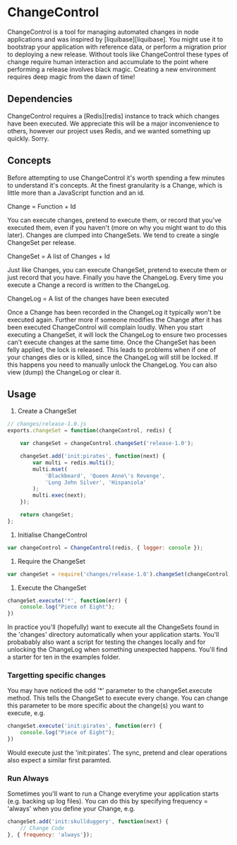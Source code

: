 # ChangeControl
ChangeControl is a tool for managing automated changes in node applications and was inspired by [liquibase][liquibase]. You might use it to bootstrap your application with reference data, or perform a migration prior to deploying a new release. Without tools like ChangeControl these types of change require human interaction and accumulate to the point where performing a release involves black magic. Creating a new environment requires deep magic from the dawn of time! 

## Dependencies
ChangeControl requires a [Redis][redis] instance to track which changes have been executed. We appreciate this will be a major inconvenience to others, however our project uses Redis, and we wanted something up quickly. Sorry.

## Concepts
Before attempting to use ChangeControl it's worth spending a few minutes to understand it's concepts. At the finest granularity is a Change, which is little more than a JavaScript function and an id.

  Change = Function + Id

You can execute changes, pretend to execute them, or record that you've executed them, even if you haven't (more on why you might want to do this later). Changes are clumped into ChangeSets. We tend to create a single ChangeSet per release.

  ChangeSet = A list of Changes + Id

Just like Changes, you can execute ChangeSet, pretend to execute them or just record that you have. Finally you have the ChangeLog. Every time you execute a Change a record is written to the ChangeLog. 

  ChangeLog = A list of the changes have been executed

Once a Change has been recorded in the ChangeLog it typically won't be executed again. Further more if someone modifies the Change after it has been executed ChangeControl will complain loudly. When you start executing a ChangeSet, it will lock the ChangeLog to ensure two processes can't execute changes at the same time. Once the ChangeSet has been felly applied, the lock is released. This leads to problems when if one of your changes dies or is killed, since the ChangeLog will still be locked. If this happens you need to manually unlock the ChangeLog. You can also view (dump) the ChangeLog or clear it.

## Usage

1. Create a ChangeSet
```js
// changes/release-1.0.js
exports.changeSet = function(changeControl, redis) {

    var changeSet = changeControl.changeSet('release-1.0');     

    changeSet.add('init:pirates', function(next) {
        var multi = redis.multi();
        multi.mset(
            'Blackbeard', 'Queen Anne\'s Revenge',          
            'Long John Silver', 'Hispaniola'
        );
        multi.exec(next);
    });

    return changeSet;
};  
```
1. Initialise ChangeControl
```js
var changeControl = ChangeControl(redis, { logger: console });
```
1. Require the ChangeSet
```js
var changeSet = require('changes/release-1.0').changeSet(changeControl, redis);
```
1. Execute the ChangeSet
```js
changeSet.execute('*', function(err) {
    console.log("Piece of Eight");
})
```

In practice you'll (hopefully) want to execute all the ChangeSets found in the 'changes' directory automatically when your application starts. You'll probabably also want a script for testing the changes locally and for unlocking the ChangeLog when something unexpected happens. You'll find a starter for ten in the examples folder.

### Targetting specific changes
You may have noticed the odd '*' parameter to the changeSet.execute method. This tells the ChangeSet to execute every change. You can change this parameter to be more specific about the change(s) you want to execute, e.g.

```js
changeSet.execute('init:pirates', function(err) {
    console.log("Piece of Eight");
})
```

Would execute just the 'init:pirates'. The sync, pretend and clear operations also expect a similar first paramted.

### Run Always
Sometimes you'll want to run a Change everytime your application starts (e.g. backing up log files). You can do this by specifying frequency = 'always' when you define your Change, e.g.

```js
changeSet.add('init:skullduggery', function(next) {
    // Change Code
}, { frequency: 'always'});
```
